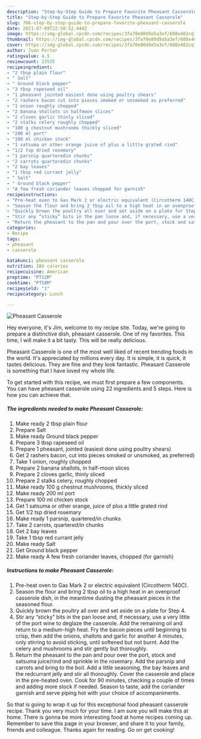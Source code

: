 ```yaml
---
description: "Step-by-Step Guide to Prepare Favorite Pheasant Casserole"
title: "Step-by-Step Guide to Prepare Favorite Pheasant Casserole"
slug: 766-step-by-step-guide-to-prepare-favorite-pheasant-casserole
date: 2021-07-09T22:50:52.444Z
image: https://img-global.cpcdn.com/recipes/3fa70e80d9a5a3ef/680x482cq70/pheasant-casserole-recipe-main-photo.jpg
thumbnail: https://img-global.cpcdn.com/recipes/3fa70e80d9a5a3ef/680x482cq70/pheasant-casserole-recipe-main-photo.jpg
cover: https://img-global.cpcdn.com/recipes/3fa70e80d9a5a3ef/680x482cq70/pheasant-casserole-recipe-main-photo.jpg
author: Juan Porter
ratingvalue: 4.5
reviewcount: 23535
recipeingredient:
- "2 tbsp plain flour"
- " Salt"
- " Ground black pepper"
- "3 tbsp rapeseed oil"
- "1 pheasant jointed easiest done using poultry shears"
- "2 rashers bacon cut into pieces smoked or unsmoked as preferred"
- "1 onion roughly chopped"
- "2 banana shallots in halfmoon slices"
- "2 cloves garlic thinly sliced"
- "2 stalks celery roughly chopped"
- "100 g chestnut mushrooms thickly sliced"
- "200 ml port"
- "100 ml chicken stock"
- "1 satsuma or other orange juice of plus a little grated rind"
- "1/2 tsp dried rosemary"
- "1 parsnip quarteredin chunks"
- "2 carrots quarteredin chunks"
- "2 bay leaves"
- "1 tbsp red currant jelly"
- " Salt"
- " Ground black pepper"
- "A few fresh coriander leaves chopped for garnish"
recipeinstructions:
- "Pre-heat oven to Gas Mark 2 or electric equivalent (Circotherm 140C)."
- "Season the flour and bring 2 tbsp oil to a high heat in an ovenproof casserole dish, in the meantime dusting the pheasant pieces in the seasoned flour."
- "Quickly brown the poultry all over and set aside on a plate for Step 4."
- "Stir any “sticky” bits in the pan loose and, if necessary, use a very little of the port wine to deglaze the casserole. Add the remaining oil and return to a medium-high heat. Fry the bacon pieces until beginning to crisp, then add the onions, shallots and garlic for another 4 minutes, only stirring to avoid sticking, until softened but not burnt. Add the celery and mushrooms and stir gently but thoroughly."
- "Return the pheasant to the pan and pour over the port, stock and satsuma juice/rind and sprinkle in the rosemary. Add the parsnip and carrots and bring to the boil. Add a little seasoning, the bay leaves and the redcurrant jelly and stir all thoroughly. Cover the casserole and place in the pre-heated oven. Cook for 90 minutes, checking a couple of times and adding more stock if needed. Season to taste, add the coriander garnish and serve piping hot with your choice of accompaniments."
categories:
- Recipe
tags:
- pheasant
- casserole

katakunci: pheasant casserole 
nutrition: 204 calories
recipecuisine: American
preptime: "PT12M"
cooktime: "PT58M"
recipeyield: "1"
recipecategory: Lunch

---
```



![Pheasant Casserole](https://img-global.cpcdn.com/recipes/3fa70e80d9a5a3ef/680x482cq70/pheasant-casserole-recipe-main-photo.jpg)

Hey everyone, it's Jim, welcome to my recipe site. Today, we're going to prepare a distinctive dish, pheasant casserole. One of my favorites. This time, I will make it a bit tasty. This will be really delicious.

Pheasant Casserole is one of the most well liked of recent trending foods in the world. It's appreciated by millions every day. It is simple, it is quick, it tastes delicious. They are fine and they look fantastic. Pheasant Casserole is something that I have loved my whole life.




To get started with this recipe, we must first prepare a few components. You can have pheasant casserole using 22 ingredients and 5 steps. Here is how you can achieve that.

<!--inarticleads1-->

##### The ingredients needed to make Pheasant Casserole:

1. Make ready 2 tbsp plain flour
1. Prepare  Salt
1. Make ready  Ground black pepper
1. Prepare 3 tbsp rapeseed oil
1. Prepare 1 pheasant, jointed (easiest done using poultry shears)
1. Get 2 rashers bacon, cut into pieces smoked or unsmoked, as preferred)
1. Take 1 onion, roughly chopped
1. Prepare 2 banana shallots, in half-moon slices
1. Prepare 2 cloves garlic, thinly sliced
1. Prepare 2 stalks celery, roughly chopped
1. Make ready 100 g chestnut mushrooms, thickly sliced
1. Make ready 200 ml port
1. Prepare 100 ml chicken stock
1. Get 1 satsuma or other orange, juice of plus a little grated rind
1. Get 1/2 tsp dried rosemary
1. Make ready 1 parsnip, quartered/in chunks
1. Take 2 carrots, quartered/in chunks
1. Get 2 bay leaves
1. Take 1 tbsp red currant jelly
1. Make ready  Salt
1. Get  Ground black pepper
1. Make ready A few fresh coriander leaves, chopped (for garnish)




<!--inarticleads2-->

##### Instructions to make Pheasant Casserole:

1. Pre-heat oven to Gas Mark 2 or electric equivalent (Circotherm 140C).
1. Season the flour and bring 2 tbsp oil to a high heat in an ovenproof casserole dish, in the meantime dusting the pheasant pieces in the seasoned flour.
1. Quickly brown the poultry all over and set aside on a plate for Step 4.
1. Stir any “sticky” bits in the pan loose and, if necessary, use a very little of the port wine to deglaze the casserole. Add the remaining oil and return to a medium-high heat. Fry the bacon pieces until beginning to crisp, then add the onions, shallots and garlic for another 4 minutes, only stirring to avoid sticking, until softened but not burnt. Add the celery and mushrooms and stir gently but thoroughly.
1. Return the pheasant to the pan and pour over the port, stock and satsuma juice/rind and sprinkle in the rosemary. Add the parsnip and carrots and bring to the boil. Add a little seasoning, the bay leaves and the redcurrant jelly and stir all thoroughly. Cover the casserole and place in the pre-heated oven. Cook for 90 minutes, checking a couple of times and adding more stock if needed. Season to taste, add the coriander garnish and serve piping hot with your choice of accompaniments.




So that is going to wrap it up for this exceptional food pheasant casserole recipe. Thank you very much for your time. I am sure you will make this at home. There is gonna be more interesting food at home recipes coming up. Remember to save this page in your browser, and share it to your family, friends and colleague. Thanks again for reading. Go on get cooking!
